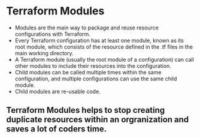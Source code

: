 # Terraform Modules

- Modules are the main way to package and reuse resource configurations with Terraform.
- Every Terraform configuration has at least one module, known as its root module, which consists of the resource defined in the .tf files in the main working directory.
- A Terraform module (usually the root module of a configuration) can call other modules to include their resources into the configuration.
- Child modules can be called multiple times within the same configuration, and multiple configurations can use the same child module.
- Child modules are re-usable code. 

## Terraform Modules helps to stop creating duplicate resources within an orgranization and saves a lot of coders time.




